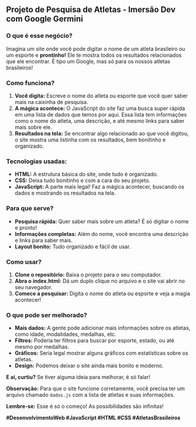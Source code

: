 ## **Projeto de Pesquisa de Atletas - Imersão Dev com Google Germini**

### **O que é esse negócio?**

Imagina um site onde você pode digitar o nome de um atleta brasileiro ou um esporte e **prontinho!** Ele te mostra todos os resultados relacionados que ele encontrar. É tipo um Google, mas só para os nossos atletas brasileiros! 

### **Como funciona?**

1. **Você digita:** Escreve o nome do atleta ou esporte que você quer saber mais na caixinha de pesquisa.
2. **A mágica acontece:** O JavaScript do site faz uma busca super rápida em uma lista de dados que temos por aqui. Essa lista tem informações como o nome do atleta, uma descrição, e até mesmo links para saber mais sobre ele.
3. **Resultados na tela:** Se encontrar algo relacionado ao que você digitou, o site mostra uma listinha com os resultados, bem bonitinho e organizado.

### **Tecnologias usadas:**

* **HTML:** A estrutura básica do site, onde tudo é organizado.
* **CSS:** Deixa tudo bonitinho e com a cara do seu projeto.
* **JavaScript:** A parte mais legal! Faz a mágica acontecer, buscando os dados e mostrando os resultados na tela.

### **Para que serve?**

* **Pesquisa rápida:** Quer saber mais sobre um atleta? É só digitar o nome e pronto!
* **Informações completas:** Além do nome, você encontra uma descrição e links para saber mais.
* **Layout bonito:** Tudo organizado e fácil de usar.

### **Como usar?**

1. **Clone o repositório:** Baixa o projeto para o seu computador.
2. **Abra o index.html:** Dá um duplo clique no arquivo e o site vai abrir no seu navegador.
3. **Comece a pesquisar:** Digita o nome do atleta ou esporte e veja a magia acontecer!

### **O que pode ser melhorado?**

* **Mais dados:** A gente pode adicionar mais informações sobre os atletas, como idade, modalidades, medalhas, etc.
* **Filtros:** Poderia ter filtros para buscar por esporte, estado, ou até mesmo por medalhas.
* **Gráficos:** Seria legal mostrar alguns gráficos com estatísticas sobre os atletas.
* **Design:** Podemos deixar o site ainda mais bonito e moderno.

**E aí, curtiu?** Se tiver alguma ideia para melhorar, é só falar! 

**Observação:** Para que o site funcione corretamente, você precisa ter um arquivo chamado `dados.js` com a lista de atletas e suas informações. 

**Lembre-se:** Esse é só o começo! As possibilidades são infinitas! 

**#DesenvolvimentoWeb #JavaScript #HTML #CSS #AtletasBrasileiros**
